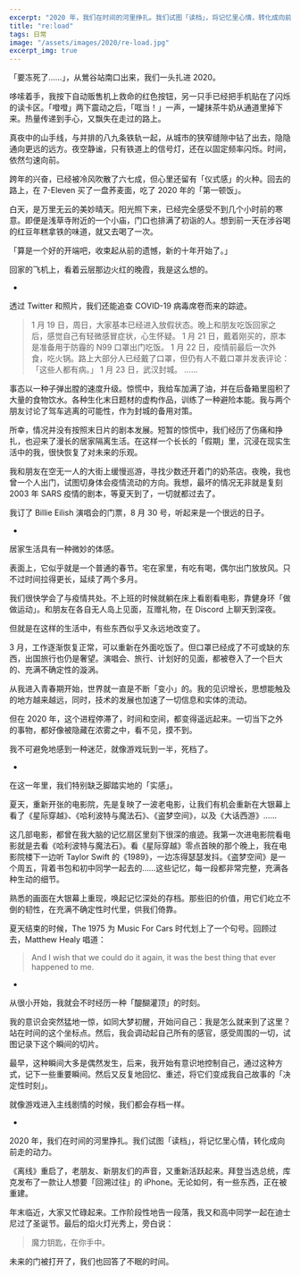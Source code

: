 ```yaml
---
excerpt: "2020 年，我们在时间的河里挣扎。我们试图「读档」，将记忆里心情，转化成向前走的动力。"
title: "re:load"
tags: 日常
image: "/assets/images/2020/re-load.jpg"
excerpt_img: true
---
```


「要冻死了……」，从鶯谷站南口出来，我们一头扎进 2020。

哆嗦着手，我按下自动贩售机上救命的红色按钮，另一只手已经把手机贴在了闪烁的读卡区。「噔噔」两下震动之后，「哐当！」一声，一罐抹茶牛奶从通道里掉下来。热量传递到手心，又飘失在走过的路上。

真夜中的山手线，与并排的八九条铁轨一起，从城市的狭窄缝隙中钻了出去，隐隐通向更远的远方。夜空静谧，只有铁道上的信号灯，还在以固定频率闪烁。时间，依然匀速向前。

跨年的兴奋，已经被冷风吹散了六七成，但心里还留有「仪式感」的火种。回去的路上，在 7-Eleven 买了一盘荞麦面，吃了 2020 年的「第一顿饭」。

白天，是万里无云的美妙晴天。阳光照下来，已经完全感受不到几个小时前的寒意。即便是浅草寺附近的一个小庙，门口也排满了初诣的人。想到前一天在涉谷喝的红豆年糕拿铁的味道，就又去喝了一次。

「算是一个好的开端吧，收束起从前的遗憾，新的十年开始了。」

回家的飞机上，看着云层那边火红的晚霞，我是这么想的。

-

透过 Twitter 和照片，我们还能追查 COVID-19 病毒席卷而来的踪迹。

> 1 月 19 日，周日，大家基本已经进入放假状态。晚上和朋友吃饭回家之后，感觉自己有轻微感冒症状，心生怀疑。
> 1 月 21 日，戴着刚买的，原本是准备用于防霾的 N99 口罩出门吃饭。
> 1 月 22 日，疫情前最后一次外食，吃火锅。路上大部分人已经戴了口罩，但仍有人不戴口罩并发表评论：「这些人都有病。」
> 1 月 23 日，武汉封城。
> ……

事态以一种子弹出膛的速度升级。惊慌中，我给车加满了油，并在后备箱里囤积了大量的食物饮水。各种生化末日题材的虚构作品，训练了一种避险本能。我与两个朋友讨论了驾车逃离的可能性，作为封城的备用对策。

所幸，情况并没有按照末日片的剧本发展。短暂的惊慌中，我们经历了伤痛和挣扎，也迎来了漫长的居家隔离生活。在这样一个长长的「假期」里，沉浸在现实生活中的我，很快恢复了对未来的乐观。

我和朋友在空无一人的大街上缓慢巡游，寻找少数还开着门的奶茶店。夜晚，我也曾一个人出门，试图切身体会疫情流动的方向。我想，最坏的情况无非就是复刻 2003 年 SARS 疫情的剧本，等夏天到了，一切就都过去了。

我订了 Billie Eilish 演唱会的门票，8 月 30 号，听起来是一个很远的日子。

-

居家生活具有一种微妙的体感。

表面上，它似乎就是一个普通的春节。宅在家里，有吃有喝，偶尔出门放放风。只不过时间拉得更长，延续了两个多月。

我们很快学会了与疫情共处。不上班的时候就躺在床上看剧看电影，靠健身环「做做运动」。和朋友在各自无人岛上见面，互赠礼物，在 Discord 上聊天到深夜。

但就是在这样的生活中，有些东西似乎又永远地改变了。

3 月，工作逐渐恢复正常，可以重新在外面吃饭了。但口罩已经成了不可或缺的东西，出国旅行也仍是奢望。演唱会、旅行、计划好的见面，都被卷入了一个巨大的、充满不确定性的漩涡。

从我进入青春期开始，世界就一直是不断「变小」的。我的见识增长，思想能触及的地方越来越远，同时，技术的发展也加速了一切信息和实体的流动。

但在 2020 年，这个进程停滞了，时间和空间，都变得遥远起来。一切当下之外的事物，都好像被隐藏在浓雾之中，看不见，摸不到。

我不可避免地感到一种迷茫，就像游戏玩到一半，死档了。

-

在这一年里，我们特别缺乏脚踏实地的「实感」。

夏天，重新开张的电影院，先是复映了一波老电影，让我们有机会重新在大银幕上看了《星际穿越》、《哈利波特与魔法石》、《盗梦空间》，以及《大话西游》……

这几部电影，都曾在我大脑的记忆扇区里刻下很深的痕迹。我第一次进电影院看电影就是去看《哈利波特与魔法石》。看《星际穿越》零点首映的那个晚上，我在电影院楼下一边听 Taylor Swift 的《1989》，一边冻得瑟瑟发抖。《盗梦空间》是一个周五，背着书包和初中同学一起去的……这些记忆，每一段都非常完整，充满各种生动的细节。

熟悉的画面在大银幕上重现，唤起记忆深处的存档。那些旧的价值，用它们屹立不倒的韧性，在充满不确定性时代里，供我们倚靠。

夏天结束的时候，The 1975 为 Music For Cars 时代划上了一个句号。回顾过去，Matthew Healy 唱道：

>And I wish that we could do it again, it was the best thing that ever happened to me.

-

从很小开始，我就会不时经历一种「醍醐灌顶」的时刻。

我的意识会突然猛地一惊，如同大梦初醒，开始问自己：我是怎么就来到了这里？站在时间的这个坐标点。然后，我会调动起自己所有的感官，感受周围的一切，试图记录下这个瞬间的切片。

最早，这种瞬间大多是偶然发生，后来，我开始有意识地控制自己，通过这种方式，记下一些重要瞬间。然后又反复地回忆、重述，将它们变成我自己故事的「决定性时刻」。

就像游戏进入主线剧情的时候，我们都会存档一样。

-

2020 年，我们在时间的河里挣扎。我们试图「读档」，将记忆里心情，转化成向前走的动力。

《离线》重启了，老朋友、新朋友们的声音，又重新活跃起来。拜登当选总统，库克发布了一款让人想要「回溯过往」的 iPhone。无论如何，有一些东西，正在被重建。

年末临近，大家又忙碌起来。工作阶段性地告一段落，我又和高中同学一起在迪士尼过了圣诞节。最后的焰火灯光秀上，旁白说：

> 魔力钥匙，在你手中。

未来的门被打开了，我们也回答了不眠的时间。